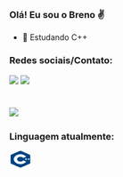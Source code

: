 ### Olá! Eu sou o Breno ✌️

- 🌱 Estudando C++


### Redes sociais/Contato:
<div> 
  <a href="https://instagram.com/breno_yr" target="_blank"><img src="https://img.shields.io/badge/-Instagram-%23E4405F?style=for-the-badge&logo=instagram&logoColor=white" target="_blank"></a>
  <a href = "mailto:zcranemc@gmail.com"><img src="https://img.shields.io/badge/-Gmail-%23333?style=for-the-badge&logo=gmail&logoColor=white" target="_blank"></a>
</div>

#
<img height="180em" src="https://github-readme-stats.vercel.app/api?username=Kazees&show_icons=true&theme=dark&include_all_commits=true&count_private=true"/>
 
### Linguagem atualmente:
<img align="center" alt="Breno-C++" height="30" width="40" src="https://raw.githubusercontent.com/devicons/devicon/master/icons/cplusplus/cplusplus-plain.svg">
          
          

